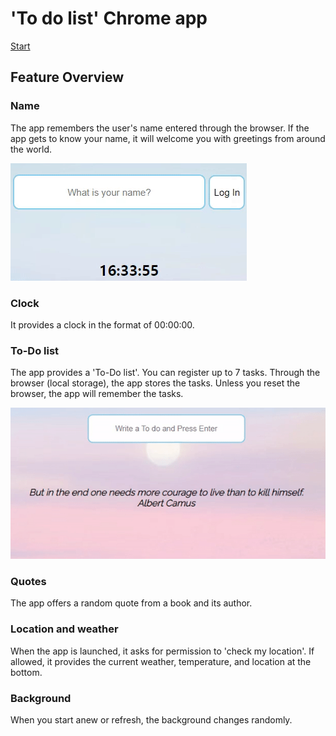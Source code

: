 # 'To do list' Chrome app

[Start](hwahyeon.github.io/js-browser/)


## Feature Overview

### Name
The app remembers the user's name entered through the browser. If the app gets to know your name, it will welcome you with greetings from around the world.

![Name Feature](./readme/01.gif)

### Clock
It provides a clock in the format of 00:00:00.

### To-Do list
The app provides a 'To-Do list'. You can register up to 7 tasks. Through the browser (local storage), the app stores the tasks. Unless you reset the browser, the app will remember the tasks.

![To-Do List](./readme/02.gif)


### Quotes
The app offers a random quote from a book and its author.

### Location and weather
When the app is launched, it asks for permission to 'check my location'. If allowed, it provides the current weather, temperature, and location at the bottom.

### Background
When you start anew or refresh, the background changes randomly.
